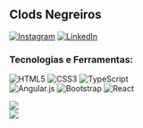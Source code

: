 <h2>Clods Negreiros</h2>

[![Instagram](https://img.shields.io/badge/Instagram-%23E4405F.svg?logo=Instagram&logoColor=white)](https://instagram.com/Clodsns) 
[![LinkedIn](https://img.shields.io/badge/LinkedIn-%230077B5.svg?logo=linkedin&logoColor=white)](https://br.linkedin.com/in/clodoaldo-negreiros-489769236?trk=people-guest_people_search-card)

<h3> Tecnologias e Ferramentas: </h3>

![HTML5](https://img.shields.io/badge/html5-%23E34F26.svg?style=for-the-badge&logo=html5&logoColor=white)
![CSS3](https://img.shields.io/badge/css3-%231572B6.svg?style=for-the-badge&logo=css3&logoColor=white) 
![TypeScript](https://img.shields.io/badge/typescript-%23007ACC.svg?style=for-the-badge&logo=typescript&logoColor=white)
<br>
![Angular.js](https://img.shields.io/badge/angular.js-%23E23237.svg?style=for-the-badge&logo=angularjs&logoColor=white) 
![Bootstrap](https://img.shields.io/badge/bootstrap-%23563D7C.svg?style=for-the-badge&logo=bootstrap&logoColor=white) 
![React](https://img.shields.io/badge/react-%2320232a.svg?style=for-the-badge&logo=react&logoColor=%2361DAFB) 

![](https://github-readme-stats.vercel.app/api/top-langs/?username=ClodsNegreiros&theme=dark&hide_border=false&include_all_commits=false&count_private=false&layout=compact)<br>
![](https://github-readme-stats.vercel.app/api?username=ClodsNegreiros&theme=dark&hide_border=false&include_all_commits=false&count_private=false)<br/>
